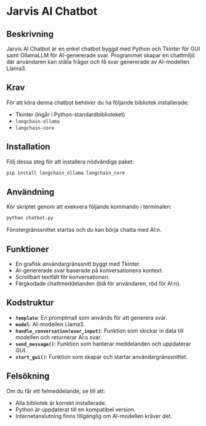 # Jarvis AI Chatbot

## Beskrivning
Jarvis AI Chatbot är en enkel chatbot byggd med Python och Tkinter för GUI samt OllamaLLM för AI-genererade svar. Programmet skapar en chattmiljö där användaren kan ställa frågor och få svar genererade av AI-modellen Llama3.

## Krav
För att köra denna chatbot behöver du ha följande bibliotek installerade:

- Tkinter (ingår i Python-standardbiblioteket)
- `langchain-ollama`
- `langchain-core`

## Installation
Följ dessa steg för att installera nödvändiga paket:

```sh
pip install langchain_ollama langchain_core
```

## Användning
Kör skriptet genom att exekvera följande kommando i terminalen:

```sh
python chatbot.py
```

Fönstergränssnittet startas och du kan börja chatta med AI:n.

## Funktioner
- En grafisk användargränssnitt byggt med Tkinter.
- AI-genererade svar baserade på konversationens kontext.
- Scrollbart textfält för konversationen.
- Färgkodade chattmeddelanden (blå för användaren, röd för AI:n).

## Kodstruktur
- **`template`**: En promptmall som används för att generera svar.
- **`model`**: AI-modellen Llama3.
- **`handle_conversation(user_input)`**: Funktion som skickar in data till modellen och returnerar AI:s svar.
- **`send_message()`**: Funktion som hanterar meddelanden och uppdaterar GUI.
- **`start_gui()`**: Funktion som skapar och startar användargränssnittet.

## Felsökning
Om du får ett felmeddelande, se till att:
- Alla bibliotek är korrekt installerade.
- Python är uppdaterat till en kompatibel version.
- Internetanslutning finns tillgänglig om AI-modellen kräver det.

